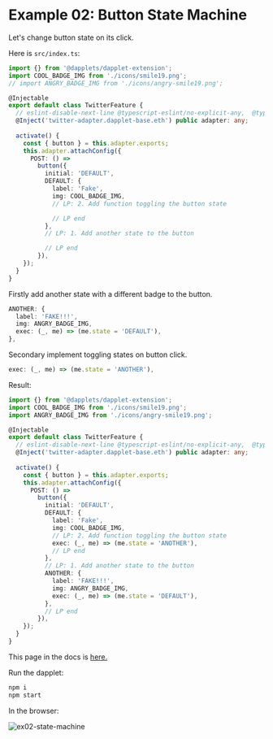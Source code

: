 # Example 02: Button State Machine

Let's change button state on its click.

Here is `src/index.ts`:

```ts
import {} from '@dapplets/dapplet-extension';
import COOL_BADGE_IMG from './icons/smile19.png';
// import ANGRY_BADGE_IMG from './icons/angry-smile19.png';

@Injectable
export default class TwitterFeature {
  // eslint-disable-next-line @typescript-eslint/no-explicit-any,  @typescript-eslint/explicit-module-boundary-types
  @Inject('twitter-adapter.dapplet-base.eth') public adapter: any;
  
  activate() {
    const { button } = this.adapter.exports;
    this.adapter.attachConfig({
      POST: () =>
        button({
          initial: 'DEFAULT',
          DEFAULT: {
            label: 'Fake',
            img: COOL_BADGE_IMG,
            // LP: 2. Add function toggling the button state

            // LP end
          },
          // LP: 1. Add another state to the button

          // LP end
        }),
    });
  }
}
```

Firstly add another state with a different badge to the button.

```ts
ANOTHER: {
  label: 'FAKE!!!',
  img: ANGRY_BADGE_IMG,
  exec: (_, me) => (me.state = 'DEFAULT'),
},
```

Secondary implement toggling states on button click.

```ts
exec: (_, me) => (me.state = 'ANOTHER'),
```

Result:

```ts
import {} from '@dapplets/dapplet-extension';
import COOL_BADGE_IMG from './icons/smile19.png';
import ANGRY_BADGE_IMG from './icons/angry-smile19.png';

@Injectable
export default class TwitterFeature {
  // eslint-disable-next-line @typescript-eslint/no-explicit-any,  @typescript-eslint/explicit-module-boundary-types
  @Inject('twitter-adapter.dapplet-base.eth') public adapter: any;
  
  activate() {
    const { button } = this.adapter.exports;
    this.adapter.attachConfig({
      POST: () =>
        button({
          initial: 'DEFAULT',
          DEFAULT: {
            label: 'Fake',
            img: COOL_BADGE_IMG,
            // LP: 2. Add function toggling the button state
            exec: (_, me) => (me.state = 'ANOTHER'),
            // LP end
          },
          // LP: 1. Add another state to the button
          ANOTHER: {
            label: 'FAKE!!!',
            img: ANGRY_BADGE_IMG,
            exec: (_, me) => (me.state = 'DEFAULT'),
          },
          // LP end
        }),
    });
  }
}
```

This page in the docs is [here.](https://docs.dapplets.org/docs/state-machine)

Run the dapplet:

```bash
npm i
npm start
```

In the browser:

![ex02-state-machine](https://user-images.githubusercontent.com/43613968/118810099-23d94e00-b8b4-11eb-8c60-446a53372d68.gif)
